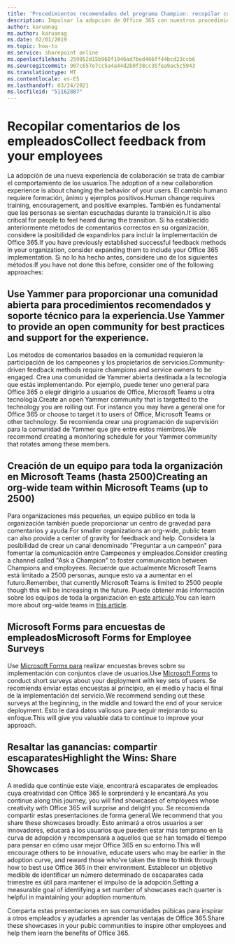 ```yaml
---
title: 'Procedimientos recomendados del programa Champion: recopilar comentarios'
description: Impulsar la adopción de Office 365 con nuestros procedimientos recomendados del Programa de campeones
author: karuanag
ms.author: karuanag
ms.date: 02/01/2019
ms.topic: how-to
ms.service: sharepoint online
ms.openlocfilehash: 259952d15b960f1946ad7bed466ff44bcd23ccb6
ms.sourcegitcommit: 907c657e7cc5a4a44d2b9f38cc35fea9ac5c5943
ms.translationtype: MT
ms.contentlocale: es-ES
ms.lasthandoff: 03/24/2021
ms.locfileid: "51162887"
---
```

# <a name="collect-feedback-from-your-employees"></a><span data-ttu-id="9462b-103">Recopilar comentarios de los empleados</span><span class="sxs-lookup"><span data-stu-id="9462b-103">Collect feedback from your employees</span></span>

<span data-ttu-id="9462b-104">La adopción de una nueva experiencia de colaboración se trata de cambiar el comportamiento de los usuarios.</span><span class="sxs-lookup"><span data-stu-id="9462b-104">The adoption of a new collaboration experience is about changing the behavior of your users.</span></span> <span data-ttu-id="9462b-105">El cambio humano requiere formación, ánimo y ejemplos positivos.</span><span class="sxs-lookup"><span data-stu-id="9462b-105">Human change requires training, encouragement, and positive examples.</span></span> <span data-ttu-id="9462b-106">También es fundamental que las personas se sientan escuchadas durante la transición.</span><span class="sxs-lookup"><span data-stu-id="9462b-106">It is also critical for people to feel heard during the transition.</span></span> <span data-ttu-id="9462b-107">Si ha establecido anteriormente métodos de comentarios correctos en su organización, considere la posibilidad de expandirlos para incluir la implementación de Office 365.</span><span class="sxs-lookup"><span data-stu-id="9462b-107">If you have previously established successful feedback methods in your organization, consider expanding them to include your Office 365 implementation.</span></span> <span data-ttu-id="9462b-108">Si no lo ha hecho antes, considere uno de los siguientes métodos:</span><span class="sxs-lookup"><span data-stu-id="9462b-108">If you have not done this before, consider one of the following approaches:</span></span>

## <a name="use-yammer-to-provide-an-open-community-for-best-practices-and-support-for-the-experience"></a><span data-ttu-id="9462b-109">Use Yammer para proporcionar una comunidad abierta para procedimientos recomendados y soporte técnico para la experiencia.</span><span class="sxs-lookup"><span data-stu-id="9462b-109">Use Yammer to provide an open community for best practices and support for the experience.</span></span>
<span data-ttu-id="9462b-110">Los métodos de comentarios basados en la comunidad requieren la participación de los campeones y los propietarios de servicios.</span><span class="sxs-lookup"><span data-stu-id="9462b-110">Community-driven feedback methods require champions and service owners to be engaged.</span></span> <span data-ttu-id="9462b-111">Crea una comunidad de Yammer abierta destinada a la tecnología que estás implementando.  Por ejemplo, puede tener uno general para Office 365 o elegir dirigirlo a usuarios de Office, Microsoft Teams u otra tecnología.</span><span class="sxs-lookup"><span data-stu-id="9462b-111">Create an open Yammer community that is targetted to the technology you are rolling out.  For instance you may have a general one for Office 365 or choose to target it to users of Office, Microsoft Teams or other technology.</span></span>  <span data-ttu-id="9462b-112">Se recomienda crear una programación de supervisión para la comunidad de Yammer que gire entre estos miembros.</span><span class="sxs-lookup"><span data-stu-id="9462b-112">We recommend creating a monitoring schedule for your Yammer community that rotates among these members.</span></span> 

## <a name="creating-an-org-wide-team-within-microsoft-teams-up-to-2500"></a><span data-ttu-id="9462b-113">Creación de un equipo para toda la organización en Microsoft Teams (hasta 2500)</span><span class="sxs-lookup"><span data-stu-id="9462b-113">Creating an org-wide team within Microsoft Teams (up to 2500)</span></span>
<span data-ttu-id="9462b-114">Para organizaciones más pequeñas, un equipo público en toda la organización también puede proporcionar un centro de gravedad para comentarios y ayuda.</span><span class="sxs-lookup"><span data-stu-id="9462b-114">For smaller organizations an org-wide, public team can also provide a center of gravity for feedback and help.</span></span>  <span data-ttu-id="9462b-115">Considera la posibilidad de crear un canal denominado "Preguntar a un campeón" para fomentar la comunicación entre Campeones y empleados.</span><span class="sxs-lookup"><span data-stu-id="9462b-115">Consider creating a channel called "Ask a Champion" to foster communication between Champions and employees.</span></span>  <span data-ttu-id="9462b-116">Recuerde que actualmente Microsoft Teams está limitado a 2500 personas, aunque esto va a aumentar en el futuro.</span><span class="sxs-lookup"><span data-stu-id="9462b-116">Remember, that currently Microsoft Teams is limited to 2500 people though this will be increasing in the future.</span></span> <span data-ttu-id="9462b-117">Puede obtener más información sobre los equipos de toda la organización en [este artículo](/microsoftteams/create-an-org-wide-team).</span><span class="sxs-lookup"><span data-stu-id="9462b-117">You can learn more about org-wide teams in [this article](/microsoftteams/create-an-org-wide-team).</span></span> 

## <a name="microsoft-forms-for-employee-surveys"></a><span data-ttu-id="9462b-118">Microsoft Forms para encuestas de empleados</span><span class="sxs-lookup"><span data-stu-id="9462b-118">Microsoft Forms for Employee Surveys</span></span>

<span data-ttu-id="9462b-119">Use [Microsoft Forms para](https://support.office.com/forms) realizar encuestas breves sobre su implementación con conjuntos clave de usuarios.</span><span class="sxs-lookup"><span data-stu-id="9462b-119">Use [Microsoft Forms](https://support.office.com/forms) to conduct short surveys about your deployment with key sets of users.</span></span>  <span data-ttu-id="9462b-120">Se recomienda enviar estas encuestas al principio, en el medio y hacia el final de la implementación del servicio.</span><span class="sxs-lookup"><span data-stu-id="9462b-120">We recommend sending out these surveys at the beginning, in the middle and toward the end of your service deployment.</span></span>  <span data-ttu-id="9462b-121">Esto le dará datos valiosos para seguir mejorando su enfoque.</span><span class="sxs-lookup"><span data-stu-id="9462b-121">This will give you valuable data to continue to improve your approach.</span></span>  

## <a name="highlight-the-wins-share-showcases"></a><span data-ttu-id="9462b-122">Resaltar las ganancias: compartir escaparates</span><span class="sxs-lookup"><span data-stu-id="9462b-122">Highlight the Wins: Share Showcases</span></span>
<span data-ttu-id="9462b-123">A medida que continúe este viaje, encontrará escaparates de empleados cuya creatividad con Office 365 le sorprenderá y le encantará.</span><span class="sxs-lookup"><span data-stu-id="9462b-123">As you continue along this journey, you will find showcases of employees whose creativity with Office 365 will surprise and delight you.</span></span> <span data-ttu-id="9462b-124">Se recomienda compartir estas presentaciones de forma general.</span><span class="sxs-lookup"><span data-stu-id="9462b-124">We recommend that you share these showcases broadly.</span></span> <span data-ttu-id="9462b-125">Esto animará a otros usuarios a ser innovadores, educará a los usuarios que pueden estar más temprano en la curva de adopción y recompensará a aquellos que se han tomado el tiempo para pensar en cómo usar mejor Office 365 en su entorno.</span><span class="sxs-lookup"><span data-stu-id="9462b-125">This will encourage others to be innovative, educate users who may be earlier in the adoption curve, and reward those who’ve taken the time to think through how to best use Office 365 in their environment.</span></span> <span data-ttu-id="9462b-126">Establecer un objetivo medible de identificar un número determinado de escaparates cada trimestre es útil para mantener el impulso de la adopción.</span><span class="sxs-lookup"><span data-stu-id="9462b-126">Setting a measurable goal of identifying a set number of showcases each quarter is helpful in maintaining your adoption momentum.</span></span>

<span data-ttu-id="9462b-127">Comparta estas presentaciones en sus comunidades púbicas para inspirar a otros empleados y ayudarles a aprender las ventajas de Office 365.</span><span class="sxs-lookup"><span data-stu-id="9462b-127">Share these showcases in your pubic communities to inspire other employees and help them learn the benefits of Office 365.</span></span>